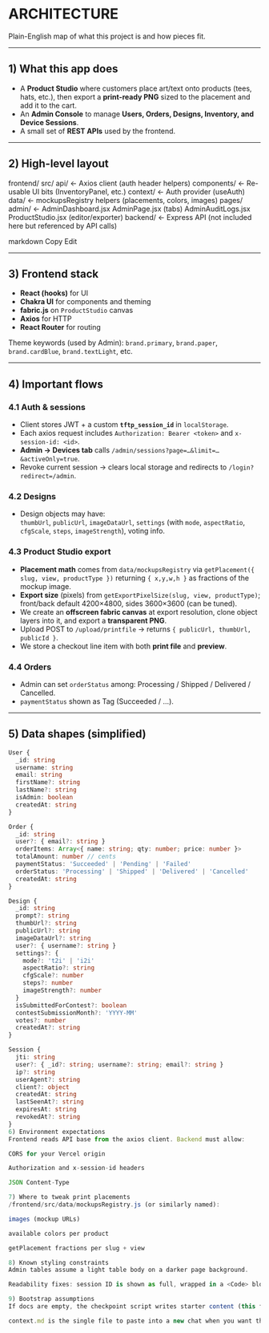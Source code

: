 # ARCHITECTURE

Plain-English map of what this project is and how pieces fit.

---

## 1) What this app does

- A **Product Studio** where customers place art/text onto products (tees, hats, etc.), then export a **print-ready PNG** sized to the placement and add it to the cart.
- An **Admin Console** to manage **Users, Orders, Designs, Inventory, and Device Sessions**.
- A small set of **REST APIs** used by the frontend.

---

## 2) High-level layout

frontend/
src/
api/ ← Axios client (auth header helpers)
components/ ← Re-usable UI bits (InventoryPanel, etc.)
context/ ← Auth provider (useAuth)
data/ ← mockupsRegistry helpers (placements, colors, images)
pages/
admin/ ← AdminDashboard.jsx
AdminPage.jsx (tabs)
AdminAuditLogs.jsx
ProductStudio.jsx (editor/exporter)
backend/ ← Express API (not included here but referenced by API calls)

markdown
Copy
Edit

---

## 3) Frontend stack

- **React (hooks)** for UI
- **Chakra UI** for components and theming
- **fabric.js** on `ProductStudio` canvas
- **Axios** for HTTP
- **React Router** for routing

Theme keywords (used by Admin): `brand.primary`, `brand.paper`, `brand.cardBlue`, `brand.textLight`, etc.

---

## 4) Important flows

### 4.1 Auth & sessions
- Client stores JWT + a custom **`tftp_session_id`** in `localStorage`.
- Each axios request includes `Authorization: Bearer <token>` and `x-session-id: <id>`.
- **Admin → Devices tab** calls `/admin/sessions?page=…&limit=…&activeOnly=true`.
- Revoke current session → clears local storage and redirects to `/login?redirect=/admin`.

### 4.2 Designs
- Design objects may have:  
  `thumbUrl`, `publicUrl`, `imageDataUrl`, `settings` (with `mode`, `aspectRatio`, `cfgScale`, `steps`, `imageStrength`), voting info.

### 4.3 Product Studio export
- **Placement math** comes from `data/mockupsRegistry` via `getPlacement({ slug, view, productType })` returning `{ x,y,w,h }` as fractions of the mockup image.
- **Export size** (pixels) from `getExportPixelSize(slug, view, productType)`; front/back default 4200×4800, sides 3600×3600 (can be tuned).
- We create an **offscreen fabric canvas** at export resolution, clone object layers into it, and export a **transparent PNG**.
- Upload POST to `/upload/printfile` → returns `{ publicUrl, thumbUrl, publicId }`.
- We store a checkout line item with both **print file** and **preview**.

### 4.4 Orders
- Admin can set `orderStatus` among: Processing / Shipped / Delivered / Cancelled.
- `paymentStatus` shown as Tag (Succeeded / …).

---

## 5) Data shapes (simplified)

```ts
User {
  _id: string
  username: string
  email: string
  firstName?: string
  lastName?: string
  isAdmin: boolean
  createdAt: string
}

Order {
  _id: string
  user?: { email?: string }
  orderItems: Array<{ name: string; qty: number; price: number }>
  totalAmount: number // cents
  paymentStatus: 'Succeeded' | 'Pending' | 'Failed'
  orderStatus: 'Processing' | 'Shipped' | 'Delivered' | 'Cancelled'
  createdAt: string
}

Design {
  _id: string
  prompt?: string
  thumbUrl?: string
  publicUrl?: string
  imageDataUrl?: string
  user?: { username?: string }
  settings?: {
    mode?: 't2i' | 'i2i'
    aspectRatio?: string
    cfgScale?: number
    steps?: number
    imageStrength?: number
  }
  isSubmittedForContest?: boolean
  contestSubmissionMonth?: 'YYYY-MM'
  votes?: number
  createdAt?: string
}

Session {
  jti: string
  user?: { _id?: string; username?: string; email?: string }
  ip?: string
  userAgent?: string
  client?: object
  createdAt: string
  lastSeenAt?: string
  expiresAt: string
  revokedAt?: string
}
6) Environment expectations
Frontend reads API base from the axios client. Backend must allow:

CORS for your Vercel origin

Authorization and x-session-id headers

JSON Content-Type

7) Where to tweak print placements
/frontend/src/data/mockupsRegistry.js (or similarly named):

images (mockup URLs)

available colors per product

getPlacement fractions per slug + view

8) Known styling constraints
Admin tables assume a light table body on a darker page background.

Readability fixes: session ID is shown as full, wrapped in a <Code> block; checkboxes use black when checked; “Auto-refresh” uses black text and white text inside the dropdown.

9) Bootstrap assumptions
If docs are empty, the checkpoint script writes starter content (this file and friends).

context.md is the single file to paste into a new chat when you want the assistant to be “caught up”
